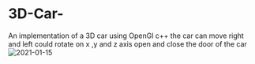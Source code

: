 # 3D-Car-
An implementation of a 3D car using OpenGl c++ 
the car can move right and left 
could rotate on x ,y and z axis 
open and close the door of the car 
![2021-01-15](https://user-images.githubusercontent.com/57330162/104735288-1bc4a280-574a-11eb-96bf-96d30888475e.png)
